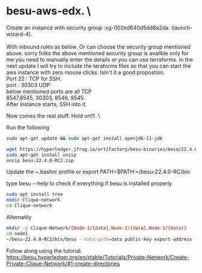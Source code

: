 # besu-aws-edx. \

Create an instance with security group :sg-002ed640d5dd8a2da: (launch-wizard-4). \
\
With inbound rules as below. Or can choose the security group mentioned above. sorry folks the above mentioned security group is availble only for me you need to manually enter the details or you can use terraforms. In the next update I will try to include the teraforms files so that you can start the aws instance with zero mouse clicks. IsIn't it a good propostion.  
Port 22 : TCP for SSH. \
port : 30303 UDP \
below mentioned ports are all TCP \
8547,8545, 30303, 8546, 9545. \
After instance starts, SSH into it.

Now comes the real stuff. Hold on!!!. \

Run the following
```bash
sudo apt-get update && sudo apt-get install openjdk-11-jdk

wget https://hyperledger.jfrog.io/artifactory/besu-binaries/besu/22.4.0-RC2/besu-22.4.0-RC2.zip
sudo apt-get install unzip
unzip besu-22.4.0-RC2.zip
```

Update the ~.bashrc profile or 
export PATH=$PATH:~/besu-22.4.0-RC/bin

type besu --help to check if everything if besu is installed properly
```bash
sudo apt install tree
mkdir Clique-network
cd Clique-network
```
Alternatily 

```bash
mkdir -p Clique-Network/{Node-1/{data},Node-2/{data},Node-3/{data}}
cd node1
~/besu-22.4.0-RC2/bin/besu --data-path=data public-key export-address --to=data/node1Address
```

Follow along using the tutorial.
https://besu.hyperledger.org/en/stable/Tutorials/Private-Network/Create-Private-Clique-Network/#1-create-directories
